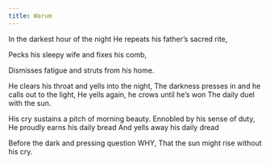 ```yaml
---
title: Warum
---
```

In the darkest hour of the night
He repeats his father’s sacred rite,


Pecks his sleepy wife and fixes his comb,


Dismisses fatigue and struts from his home.

He clears his throat and yells into the night,
The darkness presses in and he calls out to the light,
He yells again, he crows until he’s won
The daily duel with the sun.

His cry sustains a pitch of morning beauty.
Ennobled by his sense of duty,
He proudly earns his daily bread
And yells away his daily dread

Before the dark and pressing question WHY,
That the sun might rise without his cry.
